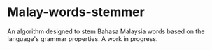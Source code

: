# Malay-words-stemmer
An algorithm designed to stem Bahasa Malaysia words based on the language's grammar properties. A work in progress. 
